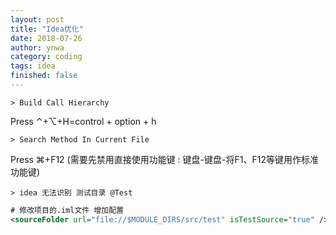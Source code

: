 ```yaml
---
layout: post
title: "Idea优化"
date: 2018-07-26
author: ynwa
category: coding
tags: idea
finished: false
---
```


`> Build Call Hierarchy`

Press ⌃+⌥+H=control + option + h

`> Search Method In Current File`

Press ⌘+F12 (需要先禁用直接使用功能键 : 键盘-键盘-将F1、F12等键用作标准功能键)

`> idea 无法识别 测试目录 @Test `

```xml
# 修改项目的.iml文件 增加配置
<sourceFolder url="file://$MODULE_DIRS/src/test" isTestSource="true" />
```

